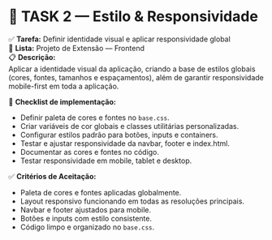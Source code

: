 # 🎨 TASK 2 — Estilo & Responsividade

✅ **Tarefa:** Definir identidade visual e aplicar responsividade global  
📂 **Lista:** Projeto de Extensão — Frontend  
📋 **Descrição:**  
Aplicar a identidade visual da aplicação, criando a base de estilos globais (cores, fontes, tamanhos e espaçamentos), além de garantir responsividade mobile-first em toda a aplicação.  

🔧 **Checklist de implementação:**  
- Definir paleta de cores e fontes no `base.css`.  
- Criar variáveis de cor globais e classes utilitárias personalizadas.  
- Configurar estilos padrão para botões, inputs e containers.  
- Testar e ajustar responsividade da navbar, footer e index.html.  
- Documentar as cores e fontes no código.  
- Testar responsividade em mobile, tablet e desktop.

✅ **Critérios de Aceitação:**  
- Paleta de cores e fontes aplicadas globalmente.  
- Layout responsivo funcionando em todas as resoluções principais.  
- Navbar e footer ajustados para mobile.  
- Botões e inputs com estilo consistente.  
- Código limpo e organizado no `base.css`.
